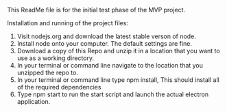 This ReadMe file is for the initial test phase of the MVP project. 

Installation and running of the project files: 
  1) Visit nodejs.org and download the latest stable verson of node. 
  2) Install node onto your computer. The default settings are fine.
  3) Download a copy of this Repo and unzip it in a location that you want to use as a working directory.
  4) In your terminal or command line navigate to the location that you unzipped the repo to.
  5) In your terminal or command line type npm install, This should install all of the required dependencies
  6) Type npm start to run the start script and launch the actual electron application.
